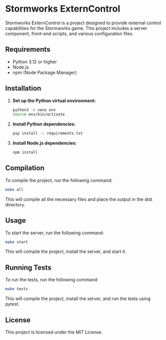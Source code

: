 # Stormworks ExternControl

Stormworks ExternControl is a project designed to provide external control capabilities for the Stormworks game. This project includes a server component, front-end scripts, and various configuration files.

## Requirements

- Python 3.12 or higher
- Node.js
- npm (Node Package Manager)

## Installation


1. **Set up the Python virtual environment:**

    ```sh
    python3 -m venv env
    source env/bin/activate
    ```

2. **Install Python dependencies:**

    ```sh
    pip install -r requirements.txt
    ```

3. **Install Node.js dependencies:**

    ```sh
    npm install
    ```

## Compilation

To compile the project, run the following command:

```sh
make all
```

This will compile all the necessary files and place the output in the dist directory.

## Usage

To start the server, run the following command:

```sh
make start
```

This will compile the project, install the server, and start it.


## Running Tests

To run the tests, run the following command:

```sh
make tests
```

This will compile the project, install the server, and run the tests using pytest.

## License
This project is licensed under the MIT License.